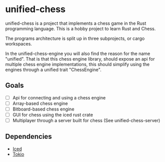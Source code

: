 # unified-chess
unified-chess is a project that implements a chess game in the Rust programming language.
This is a hobby project to learn Rust and Chess.

The programs architecture is split up in three subprojects, 
or cargo workspaces.

In the unified-chess-engine you will also find the reason for the name "unified".
That is that this chess engine library, should expose an api for multiple chess engine 
implementations, this should simplify using the engines through a unified trait "ChessEngine".

## Goals
- [ ] Api for connecting and using a chess engine
- [ ] Array-based chess engine
- [ ] Bitboard-based chess engine
- [ ] GUI for chess using the iced rust crate
- [ ] Multiplayer through a server built for chess (See unified-chess-server)

## Dependencies
- [Iced](https://crates.io/crates/iced)
- [Tokio](https://crates.io/crates/tokio)
